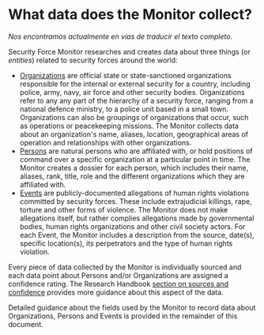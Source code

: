 # What data does the Monitor collect?

*Nos encontramos actualmente en vías de traducir el texto completo.*

Security Force Monitor researches and creates data about three things \(or _entities_\) related to security forces around the world:

* [Organizations](/datamodel/organizations.md) are official state  or state-sanctioned organizations responsible for the internal or external security for a country, including police, army, navy, air force and other security bodies. Organizations refer to any any part of the hierarchy of a security force, ranging from a national defence ministry, to a police unit based in a small town. Organizations can also be groupings of organizations that occur, such as operations or peacekeeping missions. The Monitor collects data about an organization's name, aliases, location, geographical areas of operation and relationships with other organizations.
* [Persons](/datamodel/persons.md) are natural persons who are affiliated with, or hold positions of command over a specific organization at a particular point in time. The Monitor creates a dossier for each person, which includes their name, aliases, rank, title, role and the different organizations which they are affiliated with.
* [Events](/datamodel/events.md) are publicly-documented allegations of human rights violations committed by security forces. These include extrajudicial killings, rape, torture and other forms of violence. The Monitor does not make allegations itself, but rather complies allegations made by governmental bodies, human rights organizations and other civil society actors. For each Event, the Monitor includes a description from the source, date\(s\), specific location\(s\), its perpetrators and the type of human rights violation.

Every piece of data collected by the Monitor is individually sourced and each data point about Persons and/or Organizations are assigned a confidence rating. The Research Handbook [section on sources and confidence](/sources_confidence.md) provides more guidance about this aspect of the data.

Detailed guidance about the fields used by the Monitor to record data about Organizations, Persons and Events is provided in the remainder of this document.

